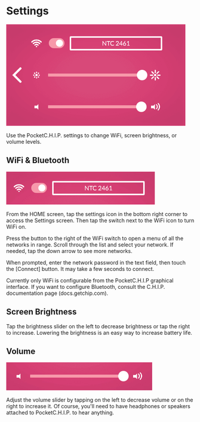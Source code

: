 # Settings

![settings](images/bright.png)

Use the PocketC.H.I.P. settings to change WiFi, screen brightness, or volume levels. 

## WiFi & Bluetooth
![wifi settings](images/wifi-setting.jpg)

From the HOME screen, tap the settings icon in the bottom right corner to access the Settings screen. Then tap the switch next to the WiFi icon to turn WiFi on. 

Press the button to the right of the WiFi switch to open a menu of all the networks in range. Scroll through the list and select your network. If needed, tap the down arrow to see more networks.


When prompted, enter the network password in the text field, then touch the [Connect] button. It may take a few seconds to connect.

Currently only WiFi is configurable from the PocketC.H.I.P graphical interface. If you want to configure Bluetooth, consult the C.H.I.P. documentation page (docs.getchip.com).

## Screen Brightness

Tap the brightness slider on the left to decrease brightness or tap the right to increase. Lowering the brightness is an easy way to increase battery life.

## Volume
![volume](images/volume.jpg)

Adjust the volume slider by tapping on the left to decrease volume or on the right to increase it. Of course, you'll need to have headphones or speakers attached to PocketC.H.I.P. to hear anything.
